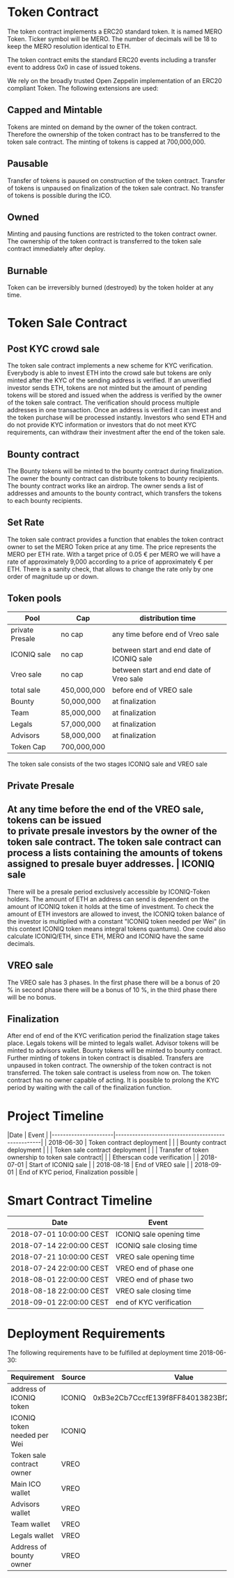 Token Contract
===========

The token contract implements a ERC20 standard token. It is named MERO Token.
Ticker symbol will be MERO.
The number of decimals will be 18 to keep the MERO resolution identical to ETH.

The token contract emits the standard ERC20 events including a transfer
event to address 0x0 in case of issued tokens.

We rely on the broadly trusted Open Zeppelin implementation of an
ERC20 compliant Token. The following extensions are used:

Capped and Mintable
-------------------

Tokens are minted on demand by the owner of the token contract.
Therefore the ownership of the token contract has to be transferred to
the token sale contract. The minting of tokens is capped at 700,000,000.

Pausable
--------

Transfer of tokens is paused on construction of the token contract.
Transfer of tokens is unpaused on finalization of the token sale
contract. No transfer of tokens is possible during the ICO.

Owned
-----

Minting and pausing functions are restricted to the token contract
owner. The ownership of the token contract is transferred to the token
sale contract immediately after deploy.

Burnable
--------

Token can be irreversibly burned (destroyed) by the token holder at any
time.

Token Sale Contract
===================


Post KYC crowd sale
-------------------

The token sale contract implements a new scheme for KYC verification. Everybody is able to invest ETH into the crowd sale but tokens are only minted after the KYC of the sending address is verified.
If an unverified investor sends ETH, tokens are not minted but the amount of pending tokens will be stored and issued when the address is verified by the owner of the token sale contract.
The verification should process multiple addresses in one transaction.
Once an address is verified it can invest and the token purchase will be processed instantly. Investors who send ETH and do not provide KYC information or investors that do not meet KYC requirements, can withdraw their investment after the end of the token sale.

Bounty contract
---------------

The Bounty tokens will be minted to the bounty contract during finalization. The owner the bounty contract can distribute tokens to bounty recipients. The bounty contract works like an airdrop. The owner sends a list of addresses and amounts to the bounty contract, which transfers the tokens to each bounty recipients.


Set Rate
--------

The token sale contract provides a function that enables the token
contract owner to set the MERO Token price at any time. The
price represents the MERO per ETH rate. With a target
price of 0.05 € per MERO we will have a rate of
approximately 9,000 according to a price of approximately € per ETH.
There is a sanity check, that allows to change the rate only by one order of magnitude up or down.


Token pools
-----------

  |Pool            |           Cap |distribution time                         |
  |----------------|---------------|------------------------------------------|
  |private Presale |        no cap | any time before end of Vreo sale         |
  |ICONIQ sale	   |        no cap | between start and end date of ICONIQ sale|
  |Vreo sale       |        no cap | between start and end date of Vreo sale  |
  |total sale      |   450,000,000 | before end of VREO sale                  |
  |Bounty          |    50,000,000 | at finalization                          |
  |Team            |    85,000,000 | at finalization                          |
  |Legals          |    57,000,000 | at finalization                          |
  |Advisors        |    58,000,000 | at finalization                          |
  |Token Cap       |   700,000,000 |                                          |



The token sale consists of the two stages ICONIQ sale and VREO sale




Private Presale
---------------

At any time before the end of the VREO sale, tokens can be issued  
to private presale investors by the owner of the token sale contract. The token sale contract can process a lists containing the amounts of tokens assigned to presale buyer addresses.
 |
ICONIQ sale
-----------

There will be a presale period exclusively accessible by ICONIQ-Token holders. The amount of ETH an address can send is dependent on the amount of ICONIQ token it holds at the time of investment.
To check the amount of ETH investors are allowed to invest, the ICONIQ token balance of the investor is multiplied with a constant "ICONIQ token needed per Wei" (in this context ICONIQ token means integral tokens quantums). One could also calculate ICONIQ/ETH, since ETH, MERO and ICONIQ have the same decimals.

VREO sale
---------

The VREO sale has 3 phases. In the first phase there will be a bonus of 20 % in second phase there will be a bonus of 10 %,  in the third phase there will be no bonus.

Finalization
------------

After end of end of the KYC verification period the finalization stage
takes place. Legals tokens will be minted to legals wallet. Advisor  tokens will be minted to advisors wallet. Bounty tokens will be minted to  bounty contract. Further minting of tokens in token contract is disabled. Transfers are unpaused in token contract. The ownership of the token
contract is not transferred. The token sale contract is useless from now
on. The token contract has no owner capable of acting.
It is possible to prolong the KYC period by waiting with the call of the finalization function.


Project Timeline
================


  |Date                  | Event                                             | |----------------------|---------------------------------------------------|
  |           2018-06-30 | Token contract deployment                         |
  |                      | Bounty contract deployment                        |
  |                      | Token sale contract deployment                    |
  |                      | Transfer of token ownership to token sale contract|
  |                      | Etherscan code verification                       |
  |           2018-07-01 | Start of ICONIQ sale                              |
  |           2018-08-18 | End of VREO sale                                  |
  |           2018-09-01 | End of KYC period, Finalization possible          |


Smart Contract Timeline
=======================


  |Date                     | Event                                       |
  |-------------------------|---------------------------------------------|
  |2018-07-01 10:00:00 CEST | ICONIQ sale opening time                    |
  |2018-07-14 22:00:00 CEST | ICONIQ sale closing time                    |
  |2018-07-21 10:00:00 CEST | VREO sale opening time                      |
  |2018-07-24 22:00:00 CEST | VREO end of phase one                       |
  |2018-08-01 22:00:00 CEST | VREO end of phase two                       |
  |2018-08-18 22:00:00 CEST | VREO sale closing time                      |
  |2018-09-01 22:00:00 CEST | end of KYC verification                     |


Deployment Requirements
=======================

The following requirements have to be fulfilled at deployment time
2018-06-30:

|Requirement                | Source |       Value                              |
|---------------------------|--------|------------------------------------------|
|address of ICONIQ token    | ICONIQ |0xB3e2Cb7CccfE139f8FF84013823Bf22dA6B6390A|   
|ICONIQ token needed per Wei| ICONIQ |                                          |
|Token sale contract owner  | VREO   |                                          |
|Main ICO wallet            | VREO   |                                          |
|Advisors wallet            | VREO   |                                          |
|Team wallet                | VREO   |                                          |
|Legals wallet              | VREO   |                                          |
|Address of bounty owner    | VREO   |                                          |

